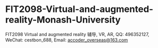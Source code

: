 # FIT2098-Virtual-and-augmented-reality-Monash-University
FIT2098 Virtual and augmented reality 辅导, VR, AR, QQ: 496352127, WeChat: cestbon_688, Email: accoder_overseas@163.com
